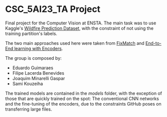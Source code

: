 # CSC_5AI23_TA Project

Final project for the Computer Vision at ENSTA. The main task was to use Kaggle's [Wildfire Prediction Dataset](https://www.kaggle.com/datasets/abdelghaniaaba/wildfire-prediction-dataset), with the constraint of not using the training partition's labels.

The two main approaches used here were taken from [FixMatch](https://arxiv.org/abs/2001.07685) and [End-to-End learning with Encoders](https://arxiv.org/abs/2011.00362).

The group is composed by:
- Eduardo Guimaraes 
- Filipe Lacerda Benevides
- Joaquim Minarelli Gaspar
- Sami Kouzeiha


The trained models are contained in the <em>models</em> folder, with the exception of those that are quickly trained on the spot: The conventional CNN networks and the fine-tuning of the encoders, due to the constraints GitHub poses on transferring large files.


